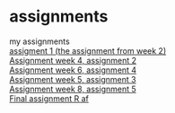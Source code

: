# assignments
my assignments
<br>
[assigment 1 (the assignment from week 2)](https://github.com/InMyLife/assignments/blob/master/Assignment_week_2.ipynb)
<br>[Assignment week 4, assignment 2](https://github.com/InMyLife/assignments/blob/master/Assignment_week_4.ipynb)
<br>[Assignment week 6, assignment 4](https://github.com/InMyLife/assignments/blob/master/assignment4.ipynb)
<br>[Assignment week 5, assignment 3](https://github.com/InMyLife/assignments/blob/master/Assignment_week_5.ipynb)
<br>[Assignment week 8, assignment 5](https://github.com/InMyLife/assignments/blob/master/assignment5(2).ipynb)
<br>[Final assignment R af](https://github.com/InMyLife/assignments/blob/master/R_exam_af.ipynb)
